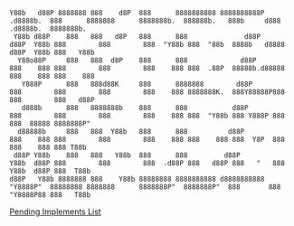 ```
Y88b   d88P 8888888 888    d8P  888      8888888888 8888888888P       .d8888b.  888      8888888      8888888b.  888888b.   888b     d888  .d8888b.  8888888b.  
 Y88b d88P    888   888   d8P   888      888              d88P       d88P  Y88b 888        888        888  "Y88b 888  "88b  8888b   d8888 d88P  Y88b 888   Y88b 
  Y88o88P     888   888  d8P    888      888             d88P        888    888 888        888        888    888 888  .88P  88888b.d88888 888    888 888    888 
   Y888P      888   888d88K     888      8888888        d88P         888        888        888        888    888 8888888K.  888Y88888P888 888        888   d88P 
   d888b      888   8888888b    888      888           d88P          888        888        888        888    888 888  "Y88b 888 Y888P 888 888  88888 8888888P"  
  d88888b     888   888  Y88b   888      888          d88P           888    888 888        888        888    888 888    888 888  Y8P  888 888    888 888 T88b   
 d88P Y88b    888   888   Y88b  888      888         d88P            Y88b  d88P 888        888        888  .d88P 888   d88P 888   "   888 Y88b  d88P 888  T88b  
d88P   Y88b 8888888 888    Y88b 88888888 8888888888 d8888888888       "Y8888P"  88888888 8888888      8888888P"  8888888P"  888       888  "Y8888P88 888   T88b 
```                                                                                                                                                                
                                  
                                                                                                                                                                
[Pending Implements List](./pendingImplements.md)
                                                                                                                                                                




